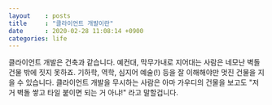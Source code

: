 ```yaml
---
layout    : posts
title     : "클라이언트 개발이란"
date      : 2020-02-28 11:08:14 +0900
categories: life
---
```


클라이언트 개발은 건축과 같습니다. 예컨대, 막무가내로 지어대는 사람은 네모난 벽돌건물 밖에 짓지 못하죠. 기하학, 역학, 심지어 예술(!) 등을 잘 이해해야만 멋진 건물을 지을 수 있습니다. 클라이언트 개발을 무시하는 사람은 아마 가우디의 건물을 보고도 "저거 벽돌 쌓고 타일 붙이면 되는 거 아냐!" 라고 말할겁니다.
